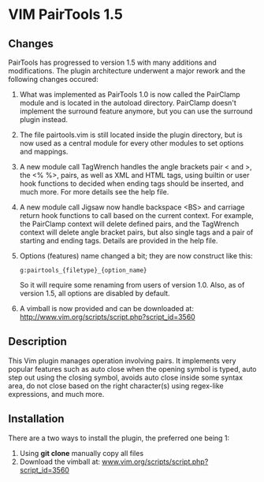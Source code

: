 VIM PairTools 1.5
=================

Changes
-------

PairTools has progressed to version 1.5 with many additions and modifications.
The plugin architecture underwent a major rework and the following changes
occured:

1.  What was implemented as PairTools 1.0 is now called the PairClamp module 
    and is located in the autoload directory. PairClamp doesn't implement the 
    surround feature anymore, but you can use the surround plugin instead.

2.  The file pairtools.vim is still located inside the plugin directory, but 
    is now used as a central module for every other modules to set options and 
    mappings.

3.  A new module call TagWrench handles the angle brackets pair < and >, the 
    <% %>, <? ?> pairs, as well as XML and HTML tags, using builtin or user 
    hook functions to decided when ending tags should be inserted, and much 
    more. For more details see the help file.

4.  A new module call Jigsaw now handle backspace &lt;BS> and carriage return 
    <CR> hook functions to call based on the current context. For example, the 
    PairClamp context will delete defined pairs, and the TagWrench context 
    will delete angle bracket pairs, but also single tags and a pair of 
    starting and ending tags. Details are provided in the help file.

5.  Options (features) name changed a bit; they are now construct like this:

        g:pairtools_{filetype}_{option_name}

    So it will require some renaming from users of version 1.0. Also, as of 
    version 1.5, all options are disabled by default.

6.  A vimball is now provided and can be downloaded at:
    http://www.vim.org/scripts/script.php?script_id=3560


Description
-----------

This Vim plugin manages operation involving pairs. It implements very popular
features such as auto close when the opening symbol is typed, auto step out 
using the closing symbol, avoids auto close inside some syntax area, do not 
close based on the right character(s) using regex-like expressions, and much
more.


Installation
------------

There are a two ways to install the plugin, the preferred one being 1:

1. Using __git clone__ manually copy all files
2. Download the vimball at: www.vim.org/scripts/script.php?script_id=3560
